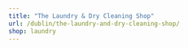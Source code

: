 ```yaml
---
title: "The Laundry & Dry Cleaning Shop"
url: /dublin/the-laundry-and-dry-cleaning-shop/
shop: laundry
---
```

